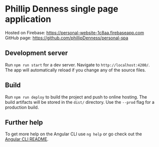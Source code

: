 # Phillip Denness single page application

Hosted on Firebase: https://personal-website-1c8aa.firebaseapp.com
GitHub page: https://github.com/phillipDenness/personal-spa

## Development server

Run `npm run start` for a dev server. Navigate to `http://localhost:4200/`. The app will automatically reload if you change any of the source files.

## Build

Run `npm run deploy` to build the project and push to online hosting. The build artifacts will be stored in the `dist/` directory. Use the `--prod` flag for a production build.

## Further help

To get more help on the Angular CLI use `ng help` or go check out the [Angular CLI README](https://github.com/angular/angular-cli/blob/master/README.md).

